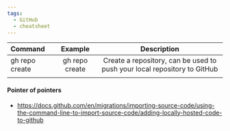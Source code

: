 ```yaml
---
tags:
  - GitHub
  - cheatsheet
---
```


| Command              | Example | Description |
| :---------------- | :------: | :----: |
| gh repo create    | gh repo create   | Create a repository, can be used to push your local repository to GitHub |
| | |


#### Pointer of pointers
 - https://docs.github.com/en/migrations/importing-source-code/using-the-command-line-to-import-source-code/adding-locally-hosted-code-to-github
